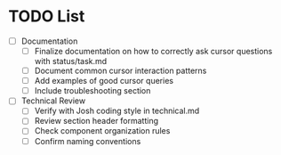 # TODO List

- [ ] Documentation
  - [ ] Finalize documentation on how to correctly ask cursor questions with status/task.md
  - [ ] Document common cursor interaction patterns
  - [ ] Add examples of good cursor queries
  - [ ] Include troubleshooting section

- [ ] Technical Review
  - [ ] Verify with Josh coding style in technical.md
  - [ ] Review section header formatting
  - [ ] Check component organization rules
  - [ ] Confirm naming conventions
